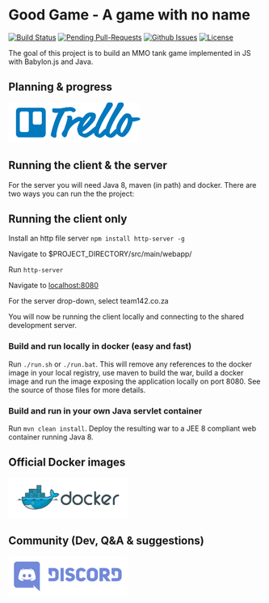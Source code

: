 # Good Game - A game with no name

[![Build Status](https://travis-ci.org/team142/gg.svg?branch=master)](https://travis-ci.org/team142/gg)
[![Pending Pull-Requests](http://githubbadges.herokuapp.com/team142/gg/pulls.svg?style=flat)](https://github.com/team142/gg/pulls)
[![Github Issues](http://githubbadges.herokuapp.com/team142/gg/issues.svg?style=flat)](https://github.com/team142/gg/issues)
[![License](http://img.shields.io/:license-mit-blue.svg?style=flat)](http://badges.mit-license.org)


The goal of this project is to build an MMO tank game implemented in JS with Babylon.js and Java.

## Planning & progress
<a href="https://trello.com/b/kTa2O4Ya/gg-board"><img src="docs/trello.png" height="80"></a>

## Running the client & the server

For the server you will need Java 8, maven (in path) and docker. There are two ways you can run the the project:

## Running the client only

Install an http file server `npm install http-server -g`

Navigate to $PROJECT_DIRECTORY/src/main/webapp/

Run `http-server`

Navigate to <a href="http://localhost:8080">localhost:8080</a>

For the server drop-down, select team142.co.za


You will now be running the client locally and connecting to the shared development server.

### Build and run locally in docker (easy and fast)

Run `./run.sh` or `./run.bat`. This will remove any references to the docker image in your local registry, use maven to build the war, build a docker image and run the image exposing the application locally on port 8080. See the source of those files for more details.

### Build and run in your own Java servlet container

Run `mvn clean install`. Deploy the resulting war to a JEE 8 compliant web container running Java 8. 

## Official Docker images
<a href="https://hub.docker.com/r/team142/gg/tags/"><img src="docs/docker.png" height="80"></a>

## Community (Dev, Q&A & suggestions)
<a href="https://discord.gg/QaagkDh"><img src="docs/discord.png" height="80"></a>
